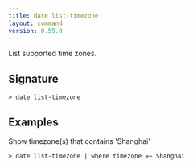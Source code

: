 ```yaml
---
title: date list-timezone
layout: command
version: 0.59.0
---
```


List supported time zones.

## Signature

```> date list-timezone ```

## Examples

Show timezone(s) that contains 'Shanghai'
```shell
> date list-timezone | where timezone =~ Shanghai
```

